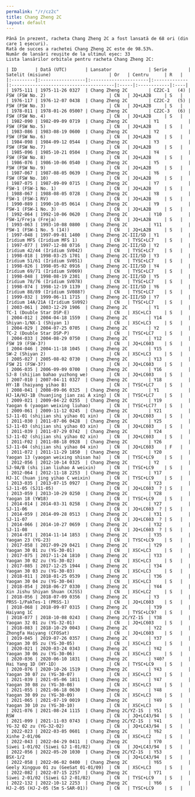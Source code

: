 ```yaml
---
permalink: "/r/cz2c"
title: Chang Zheng 2C
layout: default
---
```


    Până în prezent, racheta Chang Zheng 2C a fost lansată de 68 ori (din care 1 eșecuri).
    Rată de succes a rachetei Chang Zheng 2C este de 98.53%.
    Număr de lansări reușite de la ultimul eșec: 33
    Lista lansărilor orbitale pentru racheta Chang Zheng 2C:
    
    | ID       | Dată (UTC)       | Lansator              | Serie        | Satelit (misiune)                      | Or   | Centru      | R   |
    |:---------|:-----------------|:----------------------|:-------------|:---------------------------------------|:-----|:------------|:----|
    | 1975-111 | 1975-11-26 0327  | Chang Zheng 2C        | CZ2C-1   (4) | FSW (FSW No. 2)                        | CN   | JQ+LA2B     | S   |
    | 1976-117 | 1976-12-07 0438  | Chang Zheng 2C        | CZ2C-2   (5) | FSW (FSW No. 3)                        | CN   | JQ+LA2B     | S   |
    | 1978-011 | 1978-01-26 0500? | Chang Zheng 2C        | CZ2C-3   (6) | FSW (FSW No. 4)                        | CN   | JQ+LA2B     | S   |
    | 1982-090 | 1982-09-09 0719  | Chang Zheng 2C        | Y1           | FSW (FSW No. 5)                        | CN   | JQ+LA2B     | S   |
    | 1983-086 | 1983-08-19 0600  | Chang Zheng 2C        | Y2           | FSW (FSW No. 6)                        | CN   | JQ+LA2B     | S   |
    | 1984-098 | 1984-09-12 0544  | Chang Zheng 2C        | Y3           | FSW (FSW No. 7)                        | CN   | JQ+LA2B     | S   |
    | 1985-096 | 1985-10-21 0504  | Chang Zheng 2C        | Y4           | FSW (FSW No. 8)                        | CN   | JQ+LA2B     | S   |
    | 1986-076 | 1986-10-06 0540  | Chang Zheng 2C        | Y5           | FSW (FSW No. 9)                        | CN   | JQ+LA2B     | S   |
    | 1987-067 | 1987-08-05 0639  | Chang Zheng 2C        | Y6           | FSW (FSW No. 10)                       | CN   | JQ+LA2B     | S   |
    | 1987-075 | 1987-09-09 0715  | Chang Zheng 2C        | Y7           | FSW-1 (FSW-1 No. 1)                    | CN   | JQ+LA2B     | S   |
    | 1988-067 | 1988-08-05 0728  | Chang Zheng 2C        | Y8           | FSW-1 (FSW-1 RV)                       | CN   | JQ+LA2B     | S   |
    | 1990-089 | 1990-10-05 0614  | Chang Zheng 2C        | Y9           | FSW-1 (FSW-1 No. 3)                    | CN   | JQ+LA2B     | S   |
    | 1992-064 | 1992-10-06 0620  | Chang Zheng 2C        | Y10          | FSW-1/Freja (Freja)                    | CN   | JQ+LA2B     | S   |
    | 1993-063 | 1993-10-08 0800  | Chang Zheng 2C        | Y11          | FSW-1 (FSW-1 No. 5 (14))               | CN   | JQ+LA2B     | S   |
    | 1997-048 | 1997-09-01 1400  | Chang Zheng 2C-III/SD | Y1           | Iridium MFS (Iridium MFS 1)            | CN   | TYSC+LC7    | S   |
    | 1997-077 | 1997-12-08 0716  | Chang Zheng 2C-III/SD | Y2           | Iridium 42/44 (Iridium SV042)          | CN   | TYSC+LC7    | S   |
    | 1998-018 | 1998-03-25 1701  | Chang Zheng 2C-III/SD | Y3           | Iridium 51/61 (Iridium SV051)          | CN   | TYSC+LC7    | S   |
    | 1998-026 | 1998-05-02 0916  | Chang Zheng 2C-III/SD | Y4           | Iridium 69/71 (Iridium SV069)          | CN   | TYSC+LC7    | S   |
    | 1998-048 | 1998-08-19 2301  | Chang Zheng 2C-III/SD | Y5           | Iridium 78/76 (Iridium SV078)          | CN   | TYSC+LC7    | S   |
    | 1998-074 | 1998-12-19 1139  | Chang Zheng 2C-III/SD | Y6           | Iridium 88/89 (Iridium SV088?)         | CN   | TYSC+LC7    | S   |
    | 1999-032 | 1999-06-11 1715  | Chang Zheng 2C-III/SD | Y7           | Iridium 14A/21A (Iridium SV092)        | CN   | TYSC+LC7    | S   |
    | 2003-061 | 2003-12-29 1906  | Chang Zheng 2C        | Y1           | TC-1 (Double Star DSP-E)               | CN   | XSC+LC3     | S   |
    | 2004-012 | 2004-04-18 1559  | Chang Zheng 2C        | Y14          | Shiyan-1/NX-1 (Shiyan 1)               | CN   | XSC+LC3     | S   |
    | 2004-029 | 2004-07-25 0705  | Chang Zheng 2C        | Y2           | TC-2 (Double Star DSP-P)               | CN   | TYSC+LC7    | S   |
    | 2004-033 | 2004-08-29 0750  | Chang Zheng 2C        | Y12          | FSW 19 (FSW-3?)                        | CN   | JQ+LC603    | S   |
    | 2004-046 | 2004-11-18 1045  | Chang Zheng 2C        | Y15          | SW-2 (Shiyan 2)                        | CN   | XSC+LC3     | S   |
    | 2005-027 | 2005-08-02 0730  | Chang Zheng 2C        | Y13          | FSW 21 (FSW-3?)                        | CN   | JQ+LC603    | S   |
    | 2006-035 | 2006-09-09 0700  | Chang Zheng 2C        | Y16          | SJ-8 (shijian bahao yuzhong we)        | CN   | JQ+LC603    | S   |
    | 2007-010 | 2007-04-11 0327  | Chang Zheng 2C        | Y18          | HY-1B (haiyang yihao B)                | CN   | TYSC+LC7    | S   |
    | 2008-041 | 2008-09-06 0325  | Chang Zheng 2C        | Y1           | HJ-1A/HJ-1B (huanjing jian zai A xing) | CN   | TYSC+LC7    | S   |
    | 2009-021 | 2009-04-22 0255  | Chang Zheng 2C        | Y19          | Yaogan 6 (yaogan weixing liuhao)       | CN   | TYSC+LC7?   | S   |
    | 2009-061 | 2009-11-12 0245  | Chang Zheng 2C        | Y21          | SJ-11-01 (shijian shi yihao 01 xin)    | CN   | JQ+LC603    | S   |
    | 2011-030 | 2011-07-06 0428  | Chang Zheng 2C        | Y25          | SJ-11-03 (shijian shi yihao 03 xin)    | CN   | JQ+LC603    | S   |
    | 2011-039 | 2011-07-29 0742  | Chang Zheng 2C        | Y24          | SJ-11-02 (shijian shi yihao 02 xin)    | CN   | JQ+LC603    | S   |
    | 2011-F02 | 2011-08-18 0928  | Chang Zheng 2C        | Y26          | SJ-11-04 (shijian shi yihao 04 xin)    | CN   | JQ+LC603    | F   |
    | 2011-072 | 2011-11-29 1850  | Chang Zheng 2C        | Y20          | Yaogan 13 (yaogan weixing shisan ha)   | CN   | TYSC+LC9    | S   |
    | 2012-056 | 2012-10-14 0325  | Chang Zheng 2C        | Y2           | SJ-9A/B (shi jian liuhao A weixin)     | CN   | TYSC+LC9    | S   |
    | 2012-064 | 2012-11-18 2253  | Chang Zheng 2C        | Y17          | HJ-1C (huan jing yihao C weixin)       | CN   | TYSC+LC9    | S   |
    | 2013-035 | 2013-07-15 0927  | Chang Zheng 2C        | Y23          | SJ-11-05 (SJ11-05)                     | CN   | JQ+LC603  ? | S   |
    | 2013-059 | 2013-10-29 0250  | Chang Zheng 2C        | Y28          | Yaogan 18 (YW18)                       | CN   | TYSC+LC9    | S   |
    | 2014-014 | 2014-03-31 0258  | Chang Zheng 2C        | Y27          | SJ-11-06                               | CN   | JQ+LC603  ? | S   |
    | 2014-059 | 2014-09-28 0513  | Chang Zheng 2C        | Y31          | SJ-11-07                               | CN   | JQ+LC603  ? | S   |
    | 2014-066 | 2014-10-27 0659  | Chang Zheng 2C        | Y32          | SJ-11-08                               | CN   | JQ+LC603  ? | S   |
    | 2014-071 | 2014-11-14 1853  | Chang Zheng 2C        | Y35          | Yaogan 23 (YG-23)                      | CN   | TYSC+LC9    | S   |
    | 2017-058 | 2017-09-29 0421  | Chang Zheng 2C        | Y29          | Yaogan 30 01 zu (YG-30-01)             | CN   | XSC+LC3     | S   |
    | 2017-075 | 2017-11-24 1810  | Chang Zheng 2C        | Y33          | Yaogan 30 02 zu (YG-30-02)             | CN   | XSC+LC3     | S   |
    | 2017-085 | 2017-12-25 1944  | Chang Zheng 2C        | Y34          | Yaogan 30 03 zu (YG-30-03)             | CN   | XSC+LC3     | S   |
    | 2018-011 | 2018-01-25 0539  | Chang Zheng 2C        | Y36          | Yaogan 30 04 zu (YG-30-04)             | CN   | XSC+LC3     | S   |
    | 2018-054 | 2018-06-27 0330  | Chang Zheng 2C        | Y44          | Xin Jishu Shiyan Shuan (XJSS)          | CN   | XSC+LC2     | S   |
    | 2018-056 | 2018-07-09 0356  | Chang Zheng 2C        | Y3           | PRSS-1/PakTes-1 (PRSS-1)               | CN   | JQ+LC603    | S   |
    | 2018-068 | 2018-09-07 0315  | Chang Zheng 2C        | Y39          | Haiyang 1C                             | CN   | TYSC+LC9?   | S   |
    | 2018-077 | 2018-10-08 0243  | Chang Zheng 2C/YZ-1S  | Y38          | Yaogan 32 01 zu (YG-32-01)             | CN   | JQ+LC603    | S   |
    | 2018-083 | 2018-10-29 0043  | Chang Zheng 2C        | Y22          | Zhongfa Haiyang (CFOSat)               | CN   | JQ+LC603    | S   |
    | 2019-045 | 2019-07-26 0357  | Chang Zheng 2C        | Y37          | Yaogan 30 05 zu (YG-30-05)             | CN   | XSC+LC3     | S   |
    | 2020-021 | 2020-03-24 0343  | Chang Zheng 2C        | Y42          | Yaogan 30 06 zu (YG-30-06)             | CN   | XSC+LC3     | S   |
    | 2020-036 | 2020-06-10 1831  | Chang Zheng 2C        | Y40?         | Hai Yang 1D (HY-1D)                    | CN   | TYSC+LC9    | S   |
    | 2020-076 | 2020-10-26 1519  | Chang Zheng 2C        | Y43          | Yaogan 30 07 zu (YG-30-07)             | CN   | XSC+LC3     | S   |
    | 2021-039 | 2021-05-06 1811  | Chang Zheng 2C        | Y47          | Yaogan 30 08 zu (YG-30-08)             | CN   | XSC+LC3     | S   |
    | 2021-055 | 2021-06-18 0630  | Chang Zheng 2C        | Y48          | Yaogan 30 09 zu (YG-30-09)             | CN   | XSC+LC3     | S   |
    | 2021-065 | 2021-07-19 0019  | Chang Zheng 2C        | Y49          | Yaogan 30 10 zu (YG-30-10)             | CN   | XSC+LC3     | S   |
    | 2021-076 | 2021-08-24 1115  | Chang Zheng 2C/YZ-1S  | Y51          | RSW                                    | CN   | JQ+LC43/94  | S   |
    | 2021-099 | 2021-11-03 0743  | Chang Zheng 2C/YZ-1S  | Y41          | YG-32 02 zu (YG-32-02)                 | CN   | JQ+LC43/94  | S   |
    | 2022-023 | 2022-03-05 0601  | Chang Zheng 2C        | Y62          | Xinhe 2-01/06                          | CN   | XSC+LC2     | S   |
    | 2022-043 | 2022-04-29 0411  | Chang Zheng 2C        | Y70          | Siwei 1-01/02 (Siwei GJ 1-01/02)       | CN   | JQ+LC43/94  | S   |
    | 2022-056 | 2022-05-20 1030  | Chang Zheng 2C/YZ-1S  | Y53          | BSX-1/2                                | CN   | JQ+LC43/94  | S   |
    | 2022-058 | 2022-06-02 0400  | Chang Zheng 2C        | Y65          | Geely Xingguo 01 zu (GeeSat 01-01/09)  | CN   | XSC+LC3     | S   |
    | 2022-082 | 2022-07-15 2257  | Chang Zheng 2C        | Y71          | Siwei 2-01/02 (Siwei GJ 2-01/02)       | CN   | TYSC+LC9    | S   |
    | 2022-132 | 2022-10-12 2253  | Chang Zheng 2C        | Y66          | HJ-2-05 (HJ-2-05 (5m S-SAR-01))        | CN   | TYSC+LC9    | S   |

